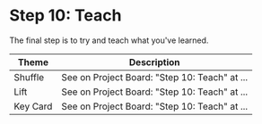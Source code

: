 # Step 10: Teach

The final step is to try and teach what you've learned.

| Theme | Description |
| -- | -- |
| Shuffle | See on Project Board: "Step 10: Teach" at ... |
| Lift | See on Project Board: "Step 10: Teach" at ... |
| Key Card | See on Project Board: "Step 10: Teach" at ... |
